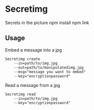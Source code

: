 # Secretimg
Secrets in the picture
npm install
npm link

## Usage
Embed a message into a jpg

```shell
Secretimg create
    --in=path/to/img.jpg
    --out=path/to/manipulatedimg.jpg
    --msg="message you want to embed"
    --key="encryptionpassword"
```

Read a message from a jpg

```shell
Secretimg read
    --in=path/to/img.jpg
    --key="encryptionpassword"
```
